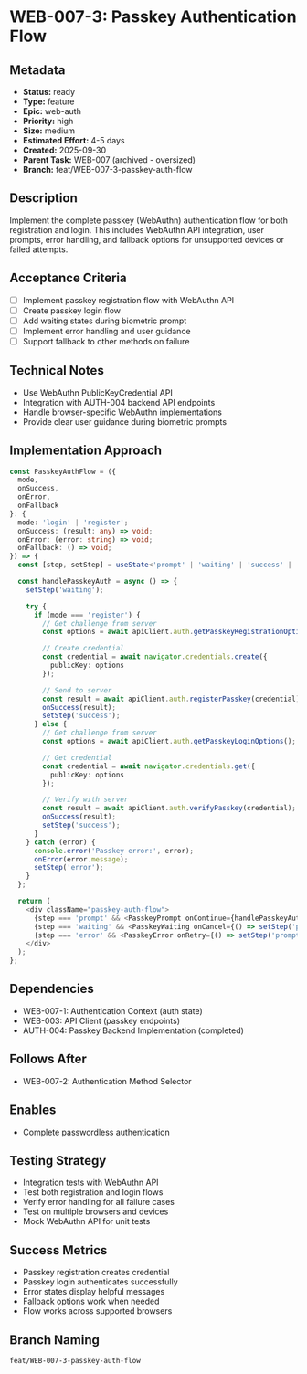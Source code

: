 # WEB-007-3: Passkey Authentication Flow

## Metadata
- **Status:** ready
- **Type:** feature
- **Epic:** web-auth
- **Priority:** high
- **Size:** medium
- **Estimated Effort:** 4-5 days
- **Created:** 2025-09-30
- **Parent Task:** WEB-007 (archived - oversized)
- **Branch:** feat/WEB-007-3-passkey-auth-flow

## Description
Implement the complete passkey (WebAuthn) authentication flow for both registration and login. This includes WebAuthn API integration, user prompts, error handling, and fallback options for unsupported devices or failed attempts.

## Acceptance Criteria
- [ ] Implement passkey registration flow with WebAuthn API
- [ ] Create passkey login flow
- [ ] Add waiting states during biometric prompt
- [ ] Implement error handling and user guidance
- [ ] Support fallback to other methods on failure

## Technical Notes
- Use WebAuthn PublicKeyCredential API
- Integration with AUTH-004 backend API endpoints
- Handle browser-specific WebAuthn implementations
- Provide clear user guidance during biometric prompts

## Implementation Approach
```typescript
const PasskeyAuthFlow = ({
  mode,
  onSuccess,
  onError,
  onFallback
}: {
  mode: 'login' | 'register';
  onSuccess: (result: any) => void;
  onError: (error: string) => void;
  onFallback: () => void;
}) => {
  const [step, setStep] = useState<'prompt' | 'waiting' | 'success' | 'error'>('prompt');

  const handlePasskeyAuth = async () => {
    setStep('waiting');

    try {
      if (mode === 'register') {
        // Get challenge from server
        const options = await apiClient.auth.getPasskeyRegistrationOptions();

        // Create credential
        const credential = await navigator.credentials.create({
          publicKey: options
        });

        // Send to server
        const result = await apiClient.auth.registerPasskey(credential);
        onSuccess(result);
        setStep('success');
      } else {
        // Get challenge from server
        const options = await apiClient.auth.getPasskeyLoginOptions();

        // Get credential
        const credential = await navigator.credentials.get({
          publicKey: options
        });

        // Verify with server
        const result = await apiClient.auth.verifyPasskey(credential);
        onSuccess(result);
        setStep('success');
      }
    } catch (error) {
      console.error('Passkey error:', error);
      onError(error.message);
      setStep('error');
    }
  };

  return (
    <div className="passkey-auth-flow">
      {step === 'prompt' && <PasskeyPrompt onContinue={handlePasskeyAuth} onFallback={onFallback} />}
      {step === 'waiting' && <PasskeyWaiting onCancel={() => setStep('prompt')} />}
      {step === 'error' && <PasskeyError onRetry={() => setStep('prompt')} onFallback={onFallback} />}
    </div>
  );
};
```

## Dependencies
- WEB-007-1: Authentication Context (auth state)
- WEB-003: API Client (passkey endpoints)
- AUTH-004: Passkey Backend Implementation (completed)

## Follows After
- WEB-007-2: Authentication Method Selector

## Enables
- Complete passwordless authentication

## Testing Strategy
- Integration tests with WebAuthn API
- Test both registration and login flows
- Verify error handling for all failure cases
- Test on multiple browsers and devices
- Mock WebAuthn API for unit tests

## Success Metrics
- Passkey registration creates credential
- Passkey login authenticates successfully
- Error states display helpful messages
- Fallback options work when needed
- Flow works across supported browsers

## Branch Naming
`feat/WEB-007-3-passkey-auth-flow`